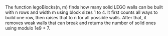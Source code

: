 The function legoBlocks(n, m) finds how many solid LEGO walls can be built with n rows and width m using block sizes 1 to 4. It first counts all ways to build one row, then raises that to n for all possible walls. After that, it removes weak walls that can break and returns the number of solid ones using modulo 1e9 + 7.